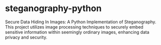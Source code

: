 # steganography-python
Secure Data Hiding In Images: A Python Implementation of Steganography. This project utilizes image processing techniques to securely embed sensitive information within seemingly ordinary images, enhancing data privacy and security.
